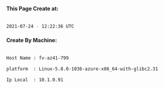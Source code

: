 
   
#### This Page Create at:

```bash

2021-07-24 - 12:22:36 UTC

```

#### Create By Machine:

```bash

Host Name : fv-az41-799

platform  : Linux-5.8.0-1036-azure-x86_64-with-glibc2.31

Ip Local  : 10.1.0.91

```

